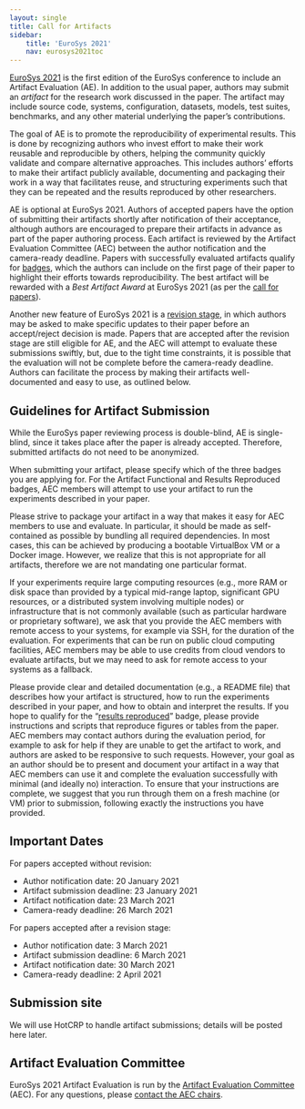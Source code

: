 ```yaml
---
layout: single
title: Call for Artifacts
sidebar:
    title: 'EuroSys 2021'
    nav: eurosys2021toc
---
```


[EuroSys 2021](https://2021.eurosys.org/) is the first edition of the EuroSys conference to include an Artifact Evaluation (AE).
In addition to the usual paper, authors may submit an *artifact* for the research work discussed in the paper.
The artifact may include source code, systems, configuration, datasets, models, test suites, benchmarks, and any other material underlying the paper’s contributions.

The goal of AE is to promote the reproducibility of experimental results.
This is done by recognizing authors who invest effort to make their work reusable and reproducible by others, helping the community quickly validate and compare alternative approaches.
This includes authors’ efforts to make their artifact publicly available, documenting and packaging their work in a way that facilitates reuse, and structuring experiments such that they can be repeated and the results reproduced by other researchers.

AE is optional at EuroSys 2021.
Authors of accepted papers have the option of submitting their artifacts shortly after notification of their acceptance, although authors are encouraged to prepare their artifacts in advance as part of the paper authoring process.
Each artifact is reviewed by the Artifact Evaluation Committee (AEC) between the author notification and the camera-ready deadline.
Papers with successfully evaluated artifacts qualify for [badges](badges.html), which the authors can include on the first page of their paper to highlight their efforts towards reproducibility.
The best artifact will be rewarded with a *Best Artifact Award* at EuroSys 2021 (as per the [call for papers](https://2021.eurosys.org/cfp.html#new-eurosys)).

Another new feature of EuroSys 2021 is a [revision stage](https://2021.eurosys.org/cfp.html#new-eurosys), in which authors may be asked to make specific updates to their paper before an accept/reject decision is made.
Papers that are accepted after the revision stage are still eligible for AE, and the AEC will attempt to evaluate these submissions swiftly, but, due to the tight time constraints, it is possible that the evaluation will not be complete before the camera-ready deadline.
Authors can facilitate the process by making their artifacts well-documented and easy to use, as outlined below.

Guidelines for Artifact Submission
----------------------------------

While the EuroSys paper reviewing process is double-blind, AE is single-blind, since it takes place after the paper is already accepted.
Therefore, submitted artifacts do not need to be anonymized.

When submitting your artifact, please specify which of the three badges you are applying for.
For the Artifact Functional and Results Reproduced badges, AEC members will attempt to use your artifact to run the experiments described in your paper.

Please strive to package your artifact in a way that makes it easy for AEC members to use and evaluate.
In particular, it should be made as self-contained as possible by bundling all required dependencies.
In most cases, this can be achieved by producing a bootable VirtualBox VM or a Docker image.
However, we realize that this is not appropriate for all artifacts, therefore we are not mandating one particular format.

If your experiments require large computing resources (e.g., more RAM or disk space than provided by a typical mid-range laptop, significant GPU resources, or a distributed system involving multiple nodes) or infrastructure that is not commonly available (such as particular hardware or proprietary software), we ask that you provide the AEC members with remote access to your systems, for example via SSH, for the duration of the evaluation.
For experiments that can be run on public cloud computing facilities, AEC members may be able to use credits from cloud vendors to evaluate artifacts, but we may need to ask for remote access to your systems as a fallback.

Please provide clear and detailed documentation (e.g., a README file) that describes how your artifact is structured, how to run the experiments described in your paper, and how to obtain and interpret the results.
If you hope to qualify for the “[results reproduced](badges.html)” badge, please provide instructions and scripts that reproduce figures or tables from the paper.
AEC members may contact authors during the evaluation period, for example to ask for help if they are unable to get the artifact to work, and authors are asked to be responsive to such requests.
However, your goal as an author should be to present and document your artifact in a way that AEC members can use it and complete the evaluation successfully with minimal (and ideally no) interaction.
To ensure that your instructions are complete, we suggest that you run through them on a fresh machine (or VM) prior to submission, following exactly the instructions you have provided.

Important Dates
---------------

For papers accepted without revision:

* Author notification date: 20 January 2021
* Artifact submission deadline: 23 January 2021
* Artifact notification date: 23 March 2021
* Camera-ready deadline: 26 March 2021

For papers accepted after a revision stage:

* Author notification date: 3 March 2021
* Artifact submission deadline: 6 March 2021
* Artifact notification date: 30 March 2021
* Camera-ready deadline: 2 April 2021

Submission site
---------------

We will use HotCRP to handle artifact submissions; details will be posted here later.

Artifact Evaluation Committee
-----------------------------

EuroSys 2021 Artifact Evaluation is run by the [Artifact Evaluation Committee](committee.html) (AEC).
For any questions, please [contact the AEC chairs](mailto:aec-2021@eurosys.org).
